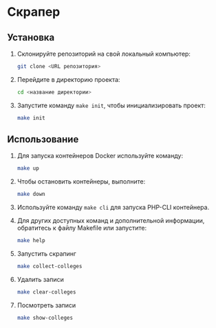 # Скрапер


## Установка

1. Склонируйте репозиторий на свой локальный компьютер:

    ```bash
    git clone <URL репозитория>
    ```

2. Перейдите в директорию проекта:

    ```bash
    cd <название директории>
    ```

3. Запустите команду `make init`, чтобы инициализировать проект:

    ```bash
    make init
    ```

## Использование

1. Для запуска контейнеров Docker используйте команду:

    ```bash
    make up
    ```

2. Чтобы остановить контейнеры, выполните:

    ```bash
    make down
    ```

3. Используйте команду `make cli` для запуска PHP-CLI контейнера.

4. Для других доступных команд и дополнительной информации, обратитесь к файлу Makefile или запустите:

    ```bash
    make help
    ```

5. Запустить скрапинг

    ```bash
    make collect-colleges
    ```

6. Удалить записи

    ```bash
    make clear-colleges
    ```

7. Посмотреть записи

    ```bash
    make show-colleges
    ```
   